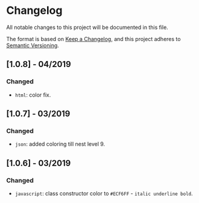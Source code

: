 # Changelog
All notable changes to this project will be documented in this file.

The format is based on [Keep a Changelog](https://keepachangelog.com/en/1.0.0/),
and this project adheres to [Semantic Versioning](https://semver.org/spec/v2.0.0.html).

## [1.0.8] - 04/2019
### Changed

- `html`: color fix.

## [1.0.7] - 03/2019
### Changed

- `json`: added coloring till nest level 9.

## [1.0.6] - 03/2019
### Changed

- `javascript`: class constructor color to `#ECF6FF` - `italic underline bold`.
